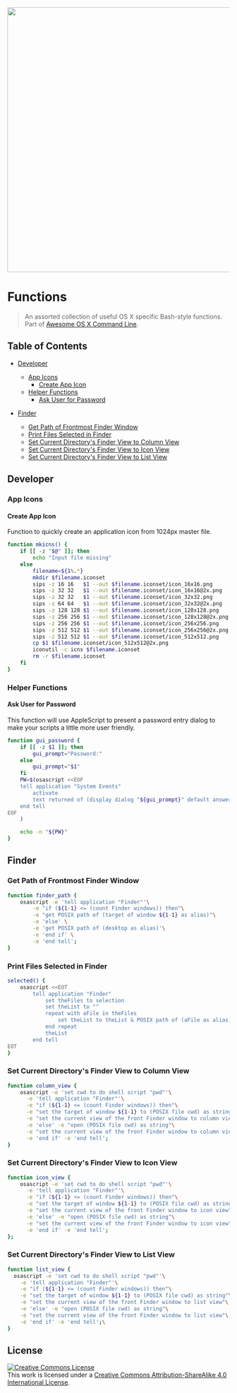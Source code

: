 <img src="https://cdn.rawgit.com/herrbischoff/awesome-osx-command-line/master/assets/logo.svg" width="600">

# Functions

> An assorted collection of useful OS X specific Bash-style functions. Part of [Awesome OS X Command Line](https://github.com/herrbischoff/awesome-osx-command-line).

## Table of Contents

- [Developer](#developer)
    - [App Icons](#app-icons)
        - [Create App Icon](#create-app-icon)
    - [Helper Functions](#helper-functions)
        - [Ask User for Password](#ask-user-for-password)

- [Finder](#finder)
    - [Get Path of Frontmost Finder Window](#get-path-of-frontmost-finder-window)
    - [Print Files Selected in Finder](#print-files-selected-in-finder)
    - [Set Current Directory's Finder View to Column View](#set-current-directorys-finder-view-to-column-view)
    - [Set Current Directory's Finder View to Icon View](#set-current-directorys-finder-view-to-icon-view)
    - [Set Current Directory's Finder View to List View](#set-current-directorys-finder-view-to-list-view)


## Developer

### App Icons

#### Create App Icon

Function to quickly create an application icon from 1024px master file.

```bash
function mkicns() {
    if [[ -z "$@" ]]; then
        echo "Input file missing"
    else
        filename=${1%.*}
        mkdir $filename.iconset
        sips -z 16 16   $1 --out $filename.iconset/icon_16x16.png
        sips -z 32 32   $1 --out $filename.iconset/icon_16x16@2x.png
        sips -z 32 32   $1 --out $filename.iconset/icon_32x32.png
        sips -z 64 64   $1 --out $filename.iconset/icon_32x32@2x.png
        sips -z 128 128 $1 --out $filename.iconset/icon_128x128.png
        sips -z 256 256 $1 --out $filename.iconset/icon_128x128@2x.png
        sips -z 256 256 $1 --out $filename.iconset/icon_256x256.png
        sips -z 512 512 $1 --out $filename.iconset/icon_256x256@2x.png
        sips -z 512 512 $1 --out $filename.iconset/icon_512x512.png
        cp $1 $filename.iconset/icon_512x512@2x.png
        iconutil -c icns $filename.iconset
        rm -r $filename.iconset
    fi
}
```

### Helper Functions

#### Ask User for Password

This function will use AppleScript to present a password entry dialog to make
your scripts a little more user friendly.

```bash
function gui_password {
    if [[ -z $1 ]]; then
        gui_prompt="Password:"
    else
        gui_prompt="$1"
    fi
    PW=$(osascript <<EOF
    tell application "System Events"
        activate
        text returned of (display dialog "${gui_prompt}" default answer "" with hidden answer)
    end tell
EOF
    )

    echo -n "${PW}"
}

```

## Finder

### Get Path of Frontmost Finder Window

```bash
function finder_path {
    osascript -e 'tell application "Finder"'\
        -e "if (${1-1} <= (count Finder windows)) then"\
        -e "get POSIX path of (target of window ${1-1} as alias)"\
        -e 'else' \
        -e 'get POSIX path of (desktop as alias)'\
        -e 'end if' \
        -e 'end tell';
}
```

### Print Files Selected in Finder

```bash
selected() {
    osascript <<EOT
        tell application "Finder"
            set theFiles to selection
            set theList to ""
            repeat with aFile in theFiles
                set theList to theList & POSIX path of (aFile as alias) & "\n"
            end repeat
            theList
        end tell
EOT
}
```

### Set Current Directory's Finder View to Column View

```bash
function column_view {
    osascript -e 'set cwd to do shell script "pwd"'\
      -e 'tell application "Finder"'\
      -e "if (${1-1} <= (count Finder windows)) then"\
      -e "set the target of window ${1-1} to (POSIX file cwd) as string"\
      -e "set the current view of the front Finder window to column view"\
      -e 'else' -e "open (POSIX file cwd) as string"\
      -e "set the current view of the front Finder window to column view"\
      -e 'end if' -e 'end tell';
}
```

### Set Current Directory's Finder View to Icon View

```bash
function icon_view {
    osascript -e 'set cwd to do shell script "pwd"'\
      -e 'tell application "Finder"'\
      -e "if (${1-1} <= (count Finder windows)) then"\
      -e "set the target of window ${1-1} to (POSIX file cwd) as string"\
      -e "set the current view of the front Finder window to icon view"\
      -e 'else' -e "open (POSIX file cwd) as string"\
      -e "set the current view of the front Finder window to icon view"\
      -e 'end if' -e 'end tell';
};
```

### Set Current Directory's Finder View to List View

```bash
function list_view {
  osascript -e 'set cwd to do shell script "pwd"'\
    -e 'tell application "Finder"'\
    -e "if (${1-1} <= (count Finder windows)) then"\
    -e "set the target of window ${1-1} to (POSIX file cwd) as string"\
    -e "set the current view of the front Finder window to list view"\
    -e 'else' -e "open (POSIX file cwd) as string"\
    -e "set the current view of the front Finder window to list view"\
    -e 'end if' -e 'end tell';\
}
```

## License

<a rel="license" href="http://creativecommons.org/licenses/by-sa/4.0/"><img alt="Creative Commons License" style="border-width:0" src="https://i.creativecommons.org/l/by-sa/4.0/88x31.png" /></a><br />This work is licensed under a <a rel="license" href="http://creativecommons.org/licenses/by-sa/4.0/">Creative Commons Attribution-ShareAlike 4.0 International License</a>.
